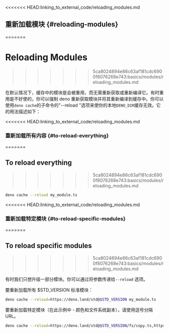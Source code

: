 <<<<<<< HEAD:linking_to_external_code/reloading_modules.md
## 重新加载模块 {#reloading-modules}
=======
# Reloading Modules
>>>>>>> 5ca8024894e86c63af181cdc6900f8076268e743:basics/modules/reloading_modules.md

在默认情况下，缓存中的模块是会被重用，而无需重新获取或重新编译它。有时重用是不好使的，你可以强制 deno
重新获取模块并将其重新编译到缓存中。你可以使用`deno cache`的子命令的"--reload
"选项来使你的本地`DENO_DIR`缓存无效。它的用法描述如下：

<<<<<<< HEAD:linking_to_external_code/reloading_modules.md
### 重新加载所有内容 {#to-reload-everything}
=======
## To reload everything
>>>>>>> 5ca8024894e86c63af181cdc6900f8076268e743:basics/modules/reloading_modules.md

```bash
deno cache --reload my_module.ts
```

<<<<<<< HEAD:linking_to_external_code/reloading_modules.md
### 重新加载特定模块 {#to-reload-specific-modules}
=======
## To reload specific modules
>>>>>>> 5ca8024894e86c63af181cdc6900f8076268e743:basics/modules/reloading_modules.md

有时我们只想升级一部分模块。你可以通过将参数传递给`--reload` 选项。

要重新加载所有 \$STD_VERSION 标准模块：

```bash
deno cache --reload=https://deno.land/std@$STD_VERSION my_module.ts
```

要重新加载特定模块（在此示例中 - 颜色和文件系统副本），请使用逗号分隔 URL。

```bash
deno cache --reload=https://deno.land/std@$STD_VERSION/fs/copy.ts,https://deno.land/std@$STD_VERSION/fmt/colors.ts my_module.ts
```

<!-- Should this be part of examples? -->
